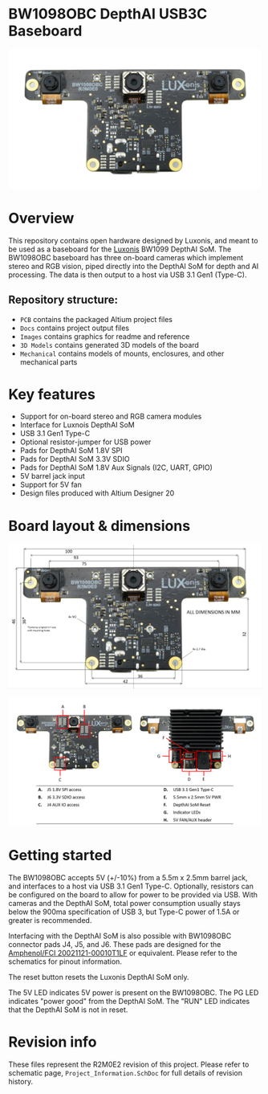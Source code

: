 # BW1098OBC DepthAI USB3C Baseboard

![](../BW1098OBC_DepthAI_USB3C/Images/BW1098OBC_R1M0E1_front.png)

# Overview

This repository contains open hardware designed by Luxonis, and meant to be used as a baseboard for the [Luxonis](https://www.luxonis.com/depthai) BW1099 DepthAI SoM. The BW1098OBC baseboard has three on-board cameras which implement stereo and RGB vision, piped directly into the DepthAI SoM for depth and AI processing. The data is then output to a host via USB 3.1 Gen1 (Type-C). 

## Repository structure:
* `PCB` contains the packaged Altium project files
* `Docs` contains project output files
* `Images` contains graphics for readme and reference
* `3D Models` contains generated 3D models of the board
* `Mechanical` contains models of mounts, enclosures, and other mechanical parts

# Key features
* Support for on-board stereo and RGB camera modules
* Interface for Luxnois DepthAI SoM
* USB 3.1 Gen1 Type-C
* Optional resistor-jumper for USB power
* Pads for DepthAI SoM 1.8V SPI
* Pads for DepthAI SoM 3.3V SDIO 
* Pads for DepthAI SoM 1.8V Aux Signals (I2C, UART, GPIO) 
* 5V barrel jack input
* Support for 5V fan
* Design files produced with Altium Designer 20


# Board layout & dimensions

![](../BW1098OBC_DepthAI_USB3C/Images/BW1098OBC_R1M0E1_dims.PNG)

![](../BW1098OBC_DepthAI_USB3C/Images/BW1098OBC_R1M0E1_cs_annotation.png)

# Getting started
The BW1098OBC accepts 5V (+/-10%) from a 5.5m x 2.5mm barrel jack, and interfaces to a host via USB 3.1 Gen1 Type-C. Optionally, resistors can be configured on the board to allow for power to be provided via USB. With cameras and the DepthAI SoM, total power consumption usually stays below the 900ma specification of USB 3, but Type-C power of 1.5A or greater is recommended. 

Interfacing with the DepthAI SoM is also possible with BW1098OBC connector pads J4, J5, and J6. These pads are designed for the [Amphenol/FCI 20021121-00010T1LF](https://octopart.com/20021121-00010t1lf-amphenol+icc+%2F+fci-93112650?r=sp) or equivalent. Please refer to the schematics for pinout information.

The reset button resets the Luxonis DepthAI SoM only. 

The 5V LED indicates 5V power is present on the BW1098OBC. The PG LED indicates "power good" from the DepthAI SoM. The "RUN" LED indicates that the DepthAI SoM is not in reset.  


# Revision info
These files represent the R2M0E2 revision of this project. Please refer to schematic page, `Project_Information.SchDoc` for full details of revision history.
